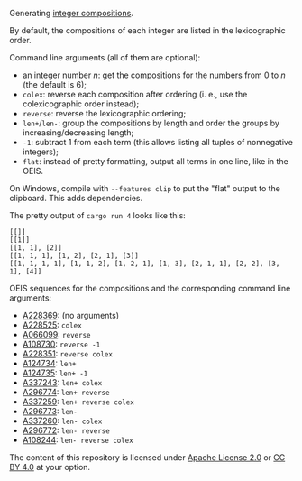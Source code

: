 Generating [integer compositions](https://en.wikipedia.org/wiki/Composition_(combinatorics)).

By default, the compositions of each integer are listed in the lexicographic order.

Command line arguments (all of them are optional):

* an integer number *n*: get the compositions for the numbers from 0 to *n* (the default is 6);
* `colex`: reverse each composition after ordering (i. e., use the colexicographic order instead);
* `reverse`: reverse the lexicographic ordering;
* `len+`/`len-`: group the compositions by length and order the groups by increasing/decreasing length;
* `-1`: subtract 1 from each term (this allows listing all tuples of nonnegative integers);
* `flat`: instead of pretty formatting, output all terms in one line, like in the OEIS.

On Windows, compile with `--features clip` to put the "flat" output to the clipboard. This adds dependencies.

The pretty output of `cargo run 4` looks like this:
```
[[]]
[[1]]
[[1, 1], [2]]
[[1, 1, 1], [1, 2], [2, 1], [3]]
[[1, 1, 1, 1], [1, 1, 2], [1, 2, 1], [1, 3], [2, 1, 1], [2, 2], [3, 1], [4]]
```

OEIS sequences for the compositions and the corresponding command line arguments:

* [A228369](https://oeis.org/A228369): (no arguments)
* [A228525](https://oeis.org/A228525): `colex`
* [A066099](https://oeis.org/A066099): `reverse`
* [A108730](https://oeis.org/A108730): `reverse -1`
* [A228351](https://oeis.org/A228351): `reverse colex`
* [A124734](https://oeis.org/A124734): `len+`
* [A124735](https://oeis.org/A124735): `len+ -1`
* [A337243](https://oeis.org/A337243): `len+ colex`
* [A296774](https://oeis.org/A296774): `len+ reverse`
* [A337259](https://oeis.org/A337259): `len+ reverse colex`
* [A296773](https://oeis.org/A296773): `len-`
* [A337260](https://oeis.org/A337260): `len- colex`
* [A296772](https://oeis.org/A296772): `len- reverse`
* [A108244](https://oeis.org/A108244): `len- reverse colex`

The content of this repository is licensed under [Apache License 2.0](https://www.apache.org/licenses/LICENSE-2.0) or [CC BY 4.0](https://creativecommons.org/licenses/by/4.0/) at your option.
